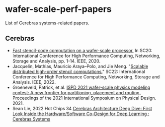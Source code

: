 # wafer-scale-perf-papers
List of Cerebras systems-related papers.

## Cerebras
- [Fast stencil-code computation on a wafer-scale processor.](https://arxiv.org/pdf/2010.03660.pdf?trk=public_post_comment-text) In SC20: International Conference for High Performance Computing, Networking, Storage and Analysis, pp. 1-14. IEEE, 2020.
- Jacquelin, Mathias, Mauricio Araya–Polo, and Jie Meng. "[Scalable distributed high-order stencil computations.](https://ieeexplore.ieee.org/iel7/10046045/10045783/10046080.pdf?casa_token=vwz495dv96QAAAAA:qfFrpLbOIP8CCfDWzsxcBcDIn1BF9270TViJ-PSPzf4JjVnC-FcbHw8oKjL-Sw_366zFzK0e)" SC22: International Conference for High Performance Computing, Networking, Storage and Analysis. IEEE, 2022.
- Groeneveld, Patrick, et al. [ISPD 2021 wafer-scale physics modeling contest: A new frontier for partitioning, placement and routing.](https://dl.acm.org/doi/pdf/10.1145/3439706.3446904?casa_token=D1GwF3wH88sAAAAA:2xGUZpuO1qhxQJRgYpa4J2xZi7V9pRSe6WlpIJ39yiJVdKKIysrD3yq8tAzClLx7F0Az1CUVB_9F) Proceedings of the 2021 International Symposium on Physical Design. 2021.
- Sean Lie, 2022 Hot Chips 34 [Cerebras Architecture Deep Dive: First Look Inside the Hardware/Software Co-Design for Deep Learning : Cerebras Systems](https://8968533.fs1.hubspotusercontent-na1.net/hubfs/8968533/IEEE%20Micro%202023-03%20Hot%20Chips%2034%20Cerebras%20Architecture%20Deep%20Dive.pdf)
